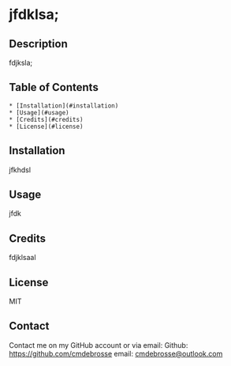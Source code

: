 
  # jfdklsa;

  ## Description
  fdjksla;

  ## Table of Contents
    * [Installation](#installation)
    * [Usage](#usage)
    * [Credits](#credits)
    * [License](#license)

  ## Installation
  jfkhdsl

  ## Usage
  jfdk

  ## Credits
  fdjklsaal

  ## License
  MIT

  ## Contact
  Contact me on my GitHub account or via email:
  Github: https://github.com/cmdebrosse
  email: cmdebrosse@outlook.com
  